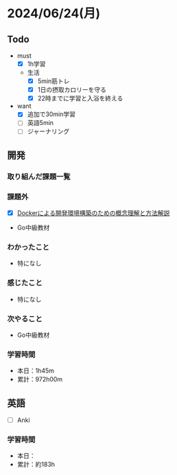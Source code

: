 # 2024/06/24(月)

## Todo

- must
  - [x] 1h学習
  - 生活
    - [x] 5min筋トレ
    - [x] 1日の摂取カロリーを守る
    - [x] 22時までに学習と入浴を終える
- want
  - [x] 追加で30min学習
  - [ ] 英語5min
  - [ ] ジャーナリング

## 開発

### 取り組んだ課題一覧

### 課題外

- [x] [Dockerによる開発環境構築のための概念理解と方法解説](https://qiita.com/S4nTo/items/977d28b0eac316915702)
- Go中級教材

### わかったこと

- 特になし

### 感じたこと

- 特になし

### 次やること

- Go中級教材

### 学習時間

- 本日：1h45m
- 累計：972h00m

## 英語

- [ ] Anki

### 学習時間

- 本日：
- 累計：約183h
